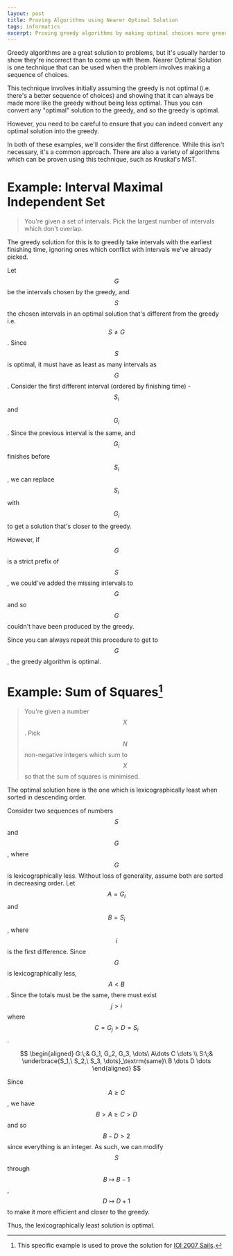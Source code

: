 ```yaml
---
layout: post
title: Proving Algorithms using Nearer Optimal Solution
tags: informatics
excerpt: Proving greedy algorithms by making optimal choices more greedy
---
```


Greedy algorithms are a great solution to problems, but it's usually harder to show they're incorrect than to come up with them. Nearer Optimal Solution is one technique that can be used when the problem involves making a sequence of choices.

<!--more-->

This technique involves initially assuming the greedy is not optimal (i.e. there's a better sequence of choices) and showing that it can always be made more like the greedy without being less optimal. Thus you can convert any "optimal" solution to the greedy, and so the greedy is optimal.

However, you need to be careful to ensure that you can indeed convert any optimal solution into the greedy.

In both of these examples, we'll consider the first difference. While this isn't necessary, it's a common approach. There are also a variety of algorithms which can be proven using this technique, such as Kruskal's MST.

# Example: Interval Maximal Independent Set

> You're given a set of intervals. Pick the largest number of intervals which don't overlap.

The greedy solution for this is to greedily take intervals with the earliest finishing time, ignoring ones which conflict with intervals we've already picked.

Let $$G$$ be the intervals chosen by the greedy, and $$S$$ the chosen intervals in an optimal solution that's different from the greedy i.e. $$S \neq G$$. Since $$S$$ is optimal, it must have as least as many intervals as $$G$$. Consider the first different interval (ordered by finishing time) - $$S_i$$ and $$G_i$$. Since the previous interval is the same, and $$G_i$$ finishes before $$S_i$$, we can replace $$S_i$$ with $$G_i$$ to get a solution that's closer to the greedy.

However, if $$G$$ is a strict prefix of $$S$$, we could've added the missing intervals to $$G$$ and so $$G$$ couldn't have been produced by the greedy.

Since you can always repeat this procedure to get to $$G$$, the greedy algorithm is optimal.

# Example: Sum of Squares[^1]

> You're given a number $$X$$. Pick $$N$$ non-negative integers which sum to $$X$$ so that the sum of squares is minimised.

[^1]: This specific example is used to prove the solution for [IOI 2007 Sails](http://olympiads.win.tue.nl/ioi/ioi2007/contest/day1/sails.pdf).

The optimal solution here is the one which is lexicographically least when sorted in descending order.

Consider two sequences of numbers $$S$$ and $$G$$, where $$G$$ is lexicographically less. Without loss of generality, assume both are sorted in decreasing order. Let $$A = G_i$$ and $$B = S_i$$, where $$i$$ is the first difference. Since $$G$$ is lexicographically less, $$A < B$$. Since the totals must be the same, there must exist $$j > i$$ where $$C = G_j > D = S_i$$.

$$
\begin{aligned}
	G:\;& G_1, G_2, G_3, \dots\ A\dots C \dots \\
	S:\;& \underbrace{S_1,\ S_2,\ S_3, \dots}_\textrm{same}\ B \dots D \dots
\end{aligned}
$$

Since $$A \ge C$$, we have $$B > A \ge C > D$$ and so $$B - D > 2$$ since everything is an integer. As such, we can modify $$S$$ through $$B \mapsto B - 1$$, $$D \mapsto D + 1$$ to make it more efficient and closer to the greedy.

Thus, the lexicographically least solution is optimal.
